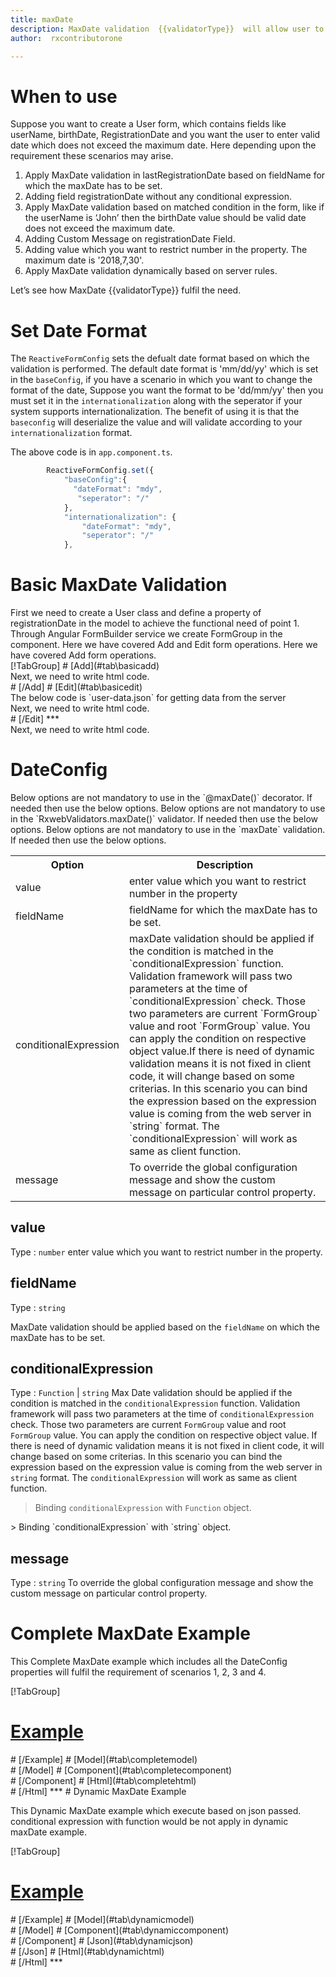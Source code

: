 ```yaml
---
title: maxDate  
description: MaxDate validation  {{validatorType}}  will allow user to enter the date less than the maxDate value parameter.
author:  rxcontributorone

---
```

# When to use
Suppose you want to create a User form, which contains fields like userName, birthDate, RegistrationDate and you want the user to enter valid date which does not exceed the maximum date. Here depending upon the requirement these scenarios may arise.

<ol>
<li>Apply MaxDate validation in lastRegistrationDate based on fieldName for which the maxDate has to be set.</li>
<li>Adding field registrationDate without any conditional expression.</li>
<li>Apply MaxDate validation based on matched condition in the form, like if the userName is ‘John’ then the birthDate value should be valid date does not exceed the maximum date.</li>
<li>Adding Custom Message on registrationDate Field.</li>
<li>Adding value which you want to restrict number in the property. The maximum date is '2018,7,30'. </li>
<data-scope scope="['decorator','validator']">
<li>Apply MaxDate validation dynamically based on server rules.</li>
</data-scope>
</ol>
Let’s see how MaxDate {{validatorType}} fulfil the need.

# Set Date Format

The `ReactiveFormConfig` sets the defualt date format based on which the validation is performed. The default date format is 'mm/dd/yy' which is set in the `baseConfig`, if you have a scenario in which you want to change the format of the date, Suppose you want the format to be 'dd/mm/yy' then you must set it in the `internationalization` along with the seperator if your system supports internationalization. The benefit of using it is that the `baseconfig` will deserialize the value and will validate according to your `internationalization` format.

The above code is in `app.component.ts`.

```js
        ReactiveFormConfig.set({
            "baseConfig":{
              "dateFormat": "mdy",
               "seperator": "/"
            },
            "internationalization": {
                "dateFormat": "mdy",
                "seperator": "/"
            },
```

# Basic MaxDate Validation

<data-scope scope="['decorator']">
First we need to create a User class and define a property of registrationDate in the model to achieve the functional need of point 1.
<div component="app-code" key="maxDate-add-model"></div> 
</data-scope>
Through Angular FormBuilder service we create FormGroup in the component.
<data-scope scope="['decorator']">
Here we have covered Add and Edit form operations. 
</data-scope>

<data-scope scope="['validator','template-driven']">
Here we have covered Add form operations. 
</data-scope>

<data-scope scope="['decorator']">
<div component="app-tabs" key="basic-operations"></div>
[!TabGroup]
# [Add](#tab\basicadd)
<div component="app-code" key="maxDate-add-component"></div> 
Next, we need to write html code.
<div component="app-code" key="maxDate-add-html"></div> 
<div component="app-example-runner" ref-component="app-maxDate-add"></div>
# [/Add]
# [Edit](#tab\basicedit)
<div component="app-code" key="maxDate-edit-component"></div> 
The below code is `user-data.json` for getting data from the server
<div component="app-code" key="maxDate-edit-json"></div> 
Next, we need to write html code.
<div component="app-code" key="maxDate-edit-html"></div> 
<div component="app-example-runner" ref-component="app-maxDate-edit"></div>
# [/Edit]
***
</data-scope>

<data-scope scope="['validator','template-driven']">
<div component="app-code" key="maxDate-add-component"></div> 
Next, we need to write html code.
<div component="app-code" key="maxDate-add-html"></div> 
<div component="app-example-runner" ref-component="app-maxDate-add"></div>
</data-scope>

# DateConfig
<data-scope scope="['decorator']">
Below options are not mandatory to use in the `@maxDate()` decorator. If needed then use the below options.
</data-scope>

<data-scope scope="['validator']">
Below options are not mandatory to use in the `RxwebValidators.maxDate()` validator. If needed then use the below options.
</data-scope>

<data-scope scope="['template-driven']">
Below options are not mandatory to use in the `maxDate` validation. If needed then use the below options.
</data-scope>

<table class="table table-bordered table-striped">
<tr><th>Option</th><th>Description</th></tr>
<tr><td><a (click)='scrollTo("#value")' title="value">value</a></td><td>enter value which you want to restrict number in the property</td></tr>
<tr><td><a (click)='scrollTo("#fieldName")' title="fieldName">fieldName</a></td><td>fieldName for which the maxDate has to be set.</td></tr>
<tr><td><a  (click)='scrollTo("#conditionalExpression")' title="conditionalExpression">conditionalExpression</a></td><td>maxDate validation should be applied if the condition is matched in the `conditionalExpression` function. Validation framework will pass two parameters at the time of `conditionalExpression` check. Those two parameters are current `FormGroup` value and root `FormGroup` value. You can apply the condition on respective object value.If there is need of dynamic validation means it is not fixed in client code, it will change based on some criterias. In this scenario you can bind the expression based on the expression value is coming from the web server in `string` format. The `conditionalExpression` will work as same as client function.</td></tr>
<tr><td><a  (click)='scrollTo("#message")' title="message">message</a></td><td>To override the global configuration message and show the custom message on particular control property.</td></tr>
</table>

## value 
Type :  `number` 
enter value which you want to restrict number in the property. 

<div component="app-code" key="maxDate-valueExample-model"></div> 
<div component="app-example-runner" ref-component="app-maxDate-value" title="maxDate decorators with value" key="value"></div>

## fieldName 
Type :  `string` 

MaxDate validation should be applied based on the `fieldName` on which the maxDate has to be set.

<div component="app-code" key="maxDate-fieldNameExample-model"></div> 
<div component="app-example-runner" ref-component="app-maxDate-fieldName" title="maxDate decorators with fieldName" key="fieldName"></div>

## conditionalExpression 
Type :  `Function`  |  `string`
Max Date validation should be applied if the condition is matched in the `conditionalExpression` function. Validation framework will pass two parameters at the time of `conditionalExpression` check. Those two parameters are current `FormGroup` value and root `FormGroup` value. You can apply the condition on respective object value.
If there is need of dynamic validation means it is not fixed in client code, it will change based on some criterias. In this scenario you can bind the expression based on the expression value is coming from the web server in `string` format. The `conditionalExpression` will work as same as client function.

> Binding `conditionalExpression` with `Function` object.
<div component="app-code" key="maxDate-conditionalExpressionExampleFunction-model"></div> 
> Binding `conditionalExpression` with `string` object.
<div component="app-code" key="maxDate-conditionalExpressionExampleString-model"></div> 

<div component="app-example-runner" ref-component="app-maxDate-conditionalExpression" title="maxDate decorators with conditionalExpression" key="conditionalExpression"></div>

## message 
Type :  `string` 
To override the global configuration message and show the custom message on particular control property. 

<div component="app-code" key="maxDate-messageExample-model"></div> 
<div component="app-example-runner" ref-component="app-maxDate-message" title="maxDate decorators with message" key="message"></div>

# Complete MaxDate Example

This Complete MaxDate example which includes all the DateConfig properties will fulfil the requirement of scenarios 1, 2, 3 and 4.

<div component="app-tabs" key="complete"></div>

[!TabGroup]
# [Example](#tab\completeexample)
<div component="app-example-runner" ref-component="app-maxDate-complete"></div>
# [/Example]
<data-scope scope="['decorator']">
# [Model](#tab\completemodel)
<div component="app-code" key="maxDate-complete-model"></div> 
# [/Model]
</data-scope>
# [Component](#tab\completecomponent)
<div component="app-code" key="maxDate-complete-component"></div> 
# [/Component]
# [Html](#tab\completehtml)
<div component="app-code" key="maxDate-complete-html"></div> 
# [/Html]
***

<data-scope scope="['decorator','validator']">
# Dynamic MaxDate Example

This Dynamic MaxDate example which execute based on json passed. conditional expression with function would be not apply in dynamic maxDate example. 

<div component="app-tabs" key="dynamic"></div>

[!TabGroup]
# [Example](#tab\dynamicexample)
<div component="app-example-runner" ref-component="app-maxDate-dynamic"></div>
# [/Example]
<data-scope scope="['decorator']">
# [Model](#tab\dynamicmodel)
<div component="app-code" key="maxDate-dynamic-model"></div>
# [/Model]
</data-scope>
# [Component](#tab\dynamiccomponent)
<div component="app-code" key="maxDate-dynamic-component"></div>
# [/Component]
# [Json](#tab\dynamicjson)
<div component="app-code" key="maxDate-dynamic-json"></div>
# [/Json]
# [Html](#tab\dynamichtml)
<div component="app-code" key="maxDate-dynamic-html"></div> 
# [/Html]
***
</data-scope>
